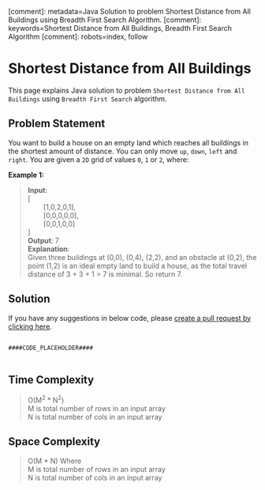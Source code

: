 [comment]: metadata=Java Solution to problem Shortest Distance from All Buildings using Breadth First Search Algorithm.
[comment]: keywords=Shortest Distance from All Buildings, Breadth First Search Algorithm
[comment]: robots=index, follow


<h1>Shortest Distance from All Buildings</h1>
<p>
This page explains Java solution to problem <code class="inline">Shortest Distance from All Buildings</code> using <code class="inline">Breadth First Search</code> algorithm.
</p>


<h2 class="heading">Problem Statement</h2>
<p>
You want to build a house on an empty land which reaches all buildings in the shortest amount of distance. You can only move <code class="inline">up</code>, <code class="inline">down</code>, <code class="inline">left</code> and <code class="inline">right</code>. You are given a <code class="inline">2D</code> grid of values <code class="inline">0</code>, <code class="inline">1</code> or <code class="inline">2</code>, where:
</p>


<b>Example 1:</b>
<blockquote>
<p>
<b>Input</b>: <br/>
[<br />
&nbsp;&nbsp;&nbsp;&nbsp;&nbsp;&nbsp;&nbsp;&nbsp;[1,0,2,0,1],<br />
&nbsp;&nbsp;&nbsp;&nbsp;&nbsp;&nbsp;&nbsp;&nbsp;[0,0,0,0,0],<br />
&nbsp;&nbsp;&nbsp;&nbsp;&nbsp;&nbsp;&nbsp;&nbsp;[0,0,1,0,0]<br />
]<br />
<b>Output</b>: 7 <br/>
<b>Explanation</b>: <br/>
Given three buildings at (0,0), (0,4), (2,2), and an obstacle at (0,2), the point (1,2) is an ideal empty land to build a house, as the total travel distance of 3 + 3 + 1 = 7 is minimal. So return 7.
</p>
</blockquote>


<h2 class="heading">Solution</h2>
If you have any suggestions in below code, please <a href="####LINK_PLACEHOLDER####" target="_blank" rel="noopener noreferrer" class="absolute">create a pull request by clicking here</a>.
<pre>
<code class="language-java">
####CODE_PLACEHOLDER####
</code>
</pre>


<h2 class="heading">Time Complexity</h2>
<blockquote>
<p>
O(M<sup>2</sup> * N<sup>2</sup>)  <br />
M is total number of rows in an input array <br />
N is total number of cols in an input array <br />
</p>
</blockquote>


<h2 class="heading">Space Complexity</h2>
<blockquote>
<p>
O(M * N) Where <br />
M is total number of rows in an input array <br />
N is total number of cols in an input array <br />
</p>
</blockquote>
